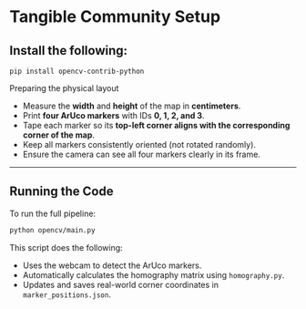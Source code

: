 # Tangible Community Setup

## Install the following:

```
pip install opencv-contrib-python 
```

Preparing the physical layout

- Measure the **width** and **height** of the map in **centimeters**.
- Print **four ArUco markers** with IDs **0, 1, 2, and 3**.
- Tape each marker so its **top-left corner aligns with the corresponding corner of the map**.
- Keep all markers consistently oriented (not rotated randomly).
- Ensure the camera can see all four markers clearly in its frame.

---

## Running the Code

To run the full pipeline:

```bash
python opencv/main.py
```

This script does the following:
- Uses the webcam to detect the ArUco markers.
- Automatically calculates the homography matrix using `homography.py`.
- Updates and saves real-world corner coordinates in `marker_positions.json`.
